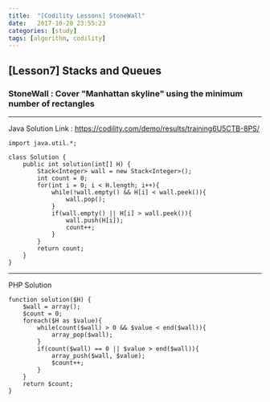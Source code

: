 ```yaml
---
title:  "[Codility Lessons] StoneWall"
date:   2017-10-20 23:55:23
categories: [study]
tags: [algorithm, codility]
---
```

## [Lesson7] Stacks and Queues
### StoneWall : Cover "Manhattan skyline" using the minimum number of rectangles  
---
Java Solution
Link : https://codility.com/demo/results/training6U5CTB-8PS/

```
import java.util.*;

class Solution {
    public int solution(int[] H) {
        Stack<Integer> wall = new Stack<Integer>();
        int count = 0;
        for(int i = 0; i < H.length; i++){
            while(!wall.empty() && H[i] < wall.peek()){
                wall.pop();
            }
            if(wall.empty() || H[i] > wall.peek()){
                wall.push(H[i]);
                count++;
            }
        }
        return count;
    }
}
```

---
PHP Solution

```
function solution($H) {
    $wall = array();
    $count = 0;
    foreach($H as $value){
        while(count($wall) > 0 && $value < end($wall)){
            array_pop($wall);    
        }    
        if(count($wall) == 0 || $value > end($wall)){
            array_push($wall, $value);
            $count++;
        }
    }
    return $count;
}
```
